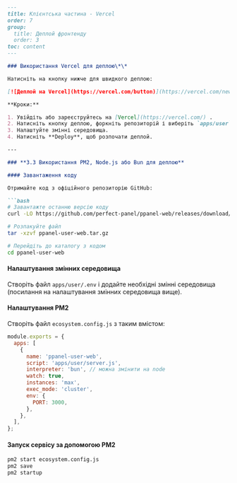 ```markdown
---
title: Клієнтська частина - Vercel
order: 7
group: 
  title: Деплой фронтенду
  order: 3
toc: content
---

### Використання Vercel для деплою\*\*

Натисніть на кнопку нижче для швидкого деплою:

[![Деплой на Vercel](https://vercel.com/button)](https://vercel.com/new/clone?demo-description=PPanel%20is%20a%20pure%2C%20professional%2C%20and%20perfect%20open-source%20proxy%20panel%20tool%2C%20designed%20to%20be%20your%20ideal%20choice%20for%20learning%20and%20practical%20use\&demo-image=https%3A%2F%2Furlscan.io%2Fliveshot%2F%3Fwidth%3D1920%26height%3D1080%26url%3Dhttps%3A%2F%2Fuser.ppanel.dev\&demo-title=PPanel%20user%20Web\&demo-url=https%3A%2F%2Fuser.ppanel.dev%2F\&from=.\&project-name=ppanel-user-web\&repository-name=ppanel-web\&repository-url=https%3A%2F%2Fgithub.com%2Fperfect-panel%2Fppanel-web\&root-directory=apps%2Fuser\&skippable-integrations=1)

**Кроки:**

1. Увійдіть або зареєструйтесь на [Vercel](https://vercel.com/) .
2. Натисніть кнопку деплою, форкніть репозиторій і виберіть `apps/user`.
3. Налаштуйте змінні середовища.
4. Натисніть **Deploy**, щоб розпочати деплой.

---

### **3.3 Використання PM2, Node.js або Bun для деплою**

#### Завантаження коду

Отримайте код з офіційного репозиторію GitHub:

```bash
# Завантажте останню версію коду
curl -LO https://github.com/perfect-panel/ppanel-web/releases/download/v1.0.0/ppanel-user-web.tar.gz

# Розпакуйте файл
tar -xzvf ppanel-user-web.tar.gz

# Перейдіть до каталогу з кодом
cd ppanel-user-web
```

#### Налаштування змінних середовища

Створіть файл `apps/user/.env` і додайте необхідні змінні середовища (посилання на налаштування змінних середовища вище).

#### Налаштування PM2

Створіть файл `ecosystem.config.js` з таким вмістом:

```javascript
module.exports = {
  apps: [
    {
      name: 'ppanel-user-web',
      script: 'apps/user/server.js',
      interpreter: 'bun', // можна змінити на node
      watch: true,
      instances: 'max',
      exec_mode: 'cluster',
      env: {
        PORT: 3000,
      },
    },
  ],
};
```

#### Запуск сервісу за допомогою PM2

```bash
pm2 start ecosystem.config.js
pm2 save
pm2 startup
```
```

